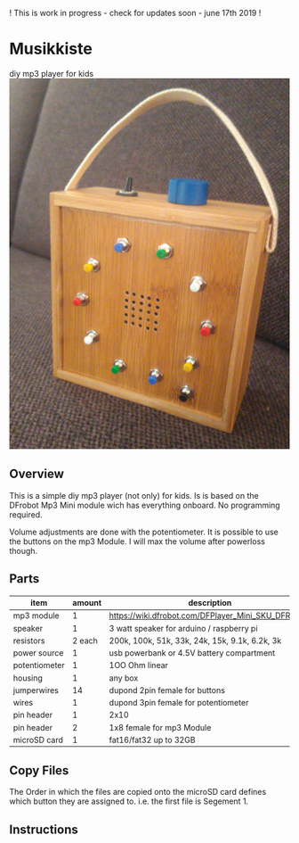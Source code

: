 ! This is work in progress - check for updates soon - june 17th 2019 !

# Musikkiste
diy mp3 player for kids
![musikkiste](images/musikkiste.jpg?raw=true "Musikkiste")
## Overview
This is a simple diy mp3 player (not only) for kids. Is is based on the DFrobot Mp3 Mini module wich has everything onboard. No programming required. 

Volume adjustments are done with the potentiometer. It is possible to use the buttons on the mp3 Module. I will max the volume after powerloss though. 


## Parts

|item           |amount       |description|
|---            |---          |---|
|mp3 module     |1            |https://wiki.dfrobot.com/DFPlayer_Mini_SKU_DFR0299  |
|speaker        |1            |3 watt speaker for arduino / raspberry pi           |
|resistors      |2 each       |200k, 100k, 51k, 33k, 24k, 15k, 9.1k, 6.2k, 3k      |
|power source   |1            |usb powerbank or 4.5V battery compartment           |
|potentiometer  |1            |1OO Ohm linear                                      |
|housing        |1            |any box                                             |
|jumperwires    |14           |dupond 2pin female for buttons                      |
|wires          |1            |dupond 3pin female for potentiometer                | 
|pin header     |1            |2x10                                                |
|pin header     |2            |1x8 female for mp3 Module                           |
|microSD card   |1            |fat16/fat32 up to 32GB                              |



## Copy Files
The Order in which the files are copied onto the microSD card defines which button they are assigned to. i.e. the first file is Segement 1.

## Instructions
